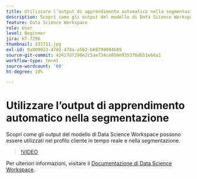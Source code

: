 ```yaml
---
title: Utilizzare l’output di apprendimento automatico nella segmentazione
description: Scopri come gli output del modello di Data Science Workspace possono essere utilizzati nel profilo cliente in tempo reale e nella segmentazione.
feature: Data Science Workspace
role: User
level: Beginner
jira: KT-7296
thumbnail: 333711.jpg
exl-id: 9a909023-47d2-474a-a562-b60799094b89
source-git-commit: 42427df298e2c5ae734ce050e935378db51e66a1
workflow-type: tm+mt
source-wordcount: '60'
ht-degree: 10%

---
```


# Utilizzare l’output di apprendimento automatico nella segmentazione

Scopri come gli output del modello di Data Science Workspace possono essere utilizzati nel profilo cliente in tempo reale e nella segmentazione.

>[!VIDEO](https://video.tv.adobe.com/v/333711)

Per ulteriori informazioni, visitare il [Documentazione di Data Science Workspace](https://experienceleague.adobe.com/docs/experience-platform/data-science-workspace/home.html?lang=it).
